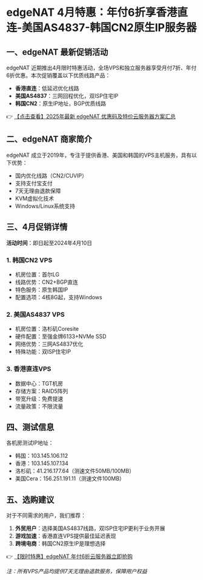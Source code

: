 # edgeNAT 4月特惠：年付6折享香港直连-美国AS4837-韩国CN2原生IP服务器

## 一、edgeNAT 最新促销活动

edgeNAT 近期推出4月限时特惠活动，全场VPS和独立服务器享受月付7折、年付6折优惠。本次促销覆盖以下优质线路产品：

- **香港直连**：低延迟优化线路
- **美国AS4837**：三网回程优化，双ISP住宅IP
- **韩国CN2**：原生IP地址，BGP优质线路

👉 [【点击查看】2025年最新 edgeNAT 优惠码及特价云服务器方案汇总](https://bit.ly/edgenat)

## 二、edgeNAT 商家简介

edgeNAT 成立于2019年，专注于提供香港、美国和韩国的VPS主机服务，具有以下优势：

- 国内优化线路（CN2/CUVIP）
- 支持支付宝支付
- 7天无理由退款保障
- KVM虚拟化技术
- Windows/Linux系统支持

## 三、4月促销详情

**活动时间**：即日起至2024年4月10日

### 1. 韩国CN2 VPS
- 机房位置：首尔LG
- 线路优势：CN2+BGP直连
- 特色服务：原生韩国IP
- 配置选项：4核8G起，支持Windows

### 2. 美国AS4837 VPS
- 机房位置：洛杉矶Coresite
- 硬件配置：至强金牌6133+NVMe SSD
- 网络优势：三网AS4837优化
- 特殊功能：双ISP住宅IP

### 3. 香港直连VPS
- 数据中心：TGT机房
- 存储方案：RAID5阵列
- 带宽升级：免费提速
- 流量政策：不限流量

## 四、测试信息

各机房测试IP地址：

- 韩国：103.145.106.112
- 香港：103.145.107.134
- 洛杉矶：41.216.177.64（测速文件50MB/100MB）
- 美国Cera：156.251.191.11（测速文件100MB）

## 五、选购建议

对于不同需求的用户，我们推荐：

1. **外贸用户**：选择美国AS4837线路，双ISP住宅IP更利于业务开展
2. **游戏加速**：香港直连VPS提供最佳延迟表现
3. **跨境电商**：韩国CN2原生IP是理想选择

👉 [【限时特惠】edgeNAT 年付6折云服务器立即抢购](https://bit.ly/edgenat)

*注：所有VPS产品均提供7天无理由退款服务，保障用户权益*